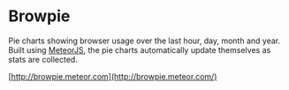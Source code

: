 Browpie
=======

Pie charts showing browser usage over the last hour, day, month and year. Built using [MeteorJS](http://www.meteor.com/), the pie charts automatically update themselves as stats are collected.

[http://browpie.meteor.com](http://browpie.meteor.com/)
